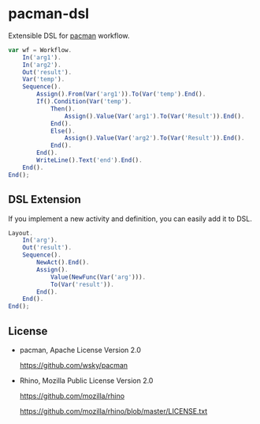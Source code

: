 pacman-dsl
==========

Extensible DSL for [pacman](https://github.com/wsky/pacman) workflow.

```js
var wf = Workflow.
    In('arg1').
    In('arg2').
    Out('result').
    Var('temp').
    Sequence().
        Assign().From(Var('arg1')).To(Var('temp').End().
        If().Condition(Var('temp').
            Then().
                Assign().Value(Var('arg1').To(Var('Result')).End().
            End().
            Else().
                Assign().Value(Var('arg2').To(Var('Result')).End().
            End().
        End().
        WriteLine().Text('end').End().
    End().
End();
```

## DSL Extension

If you implement a new activity and definition, you can easily add it to DSL.

```js
Layout.
	In('arg').
	Out('result').
	Sequence().
		NewAct().End().
		Assign().
			Value(NewFunc(Var('arg'))).
			To(Var('result')).
		End().
	End().
End();
```

## License

- pacman, Apache License Version 2.0

	https://github.com/wsky/pacman

- Rhino, Mozilla Public License Version 2.0

	https://github.com/mozilla/rhino
	
	https://github.com/mozilla/rhino/blob/master/LICENSE.txt